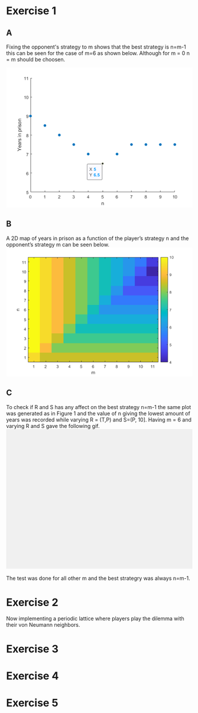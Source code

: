 # Exercise 1
## A
Fixing the opponent's strategy to m shows that the best strategy is n=m-1 
this can be seen for the case of m=6 as shown below. Although for m = 0 
n = m should be choosen.

![alt text](https://github.com/mattias-wiberg/FIM750-Simulation-of-complex-systems/blob/main/Excercise%2013/1/a.png?raw=true)
## B
A 2D map of years in prison as a function of the player’s strategy n and 
the opponent’s strategy m can be seen below.
![alt text](https://github.com/mattias-wiberg/FIM750-Simulation-of-complex-systems/blob/main/Excercise%2013/1/b.png?raw=true)
## C
To check if R and S has any affect on the best strategy n=m-1 the same plot 
was generated as in Figure 1 and the value of n giving the lowest amount of 
years was recorded while varying R = (T,P) and S=(P, 10]. Having m = 6 and varying R and S 
gave the following gif.
![alt text](https://github.com/mattias-wiberg/FIM750-Simulation-of-complex-systems/blob/main/Excercise%2013/1/c.gif?raw=true)

The test was done for all other m and the best strategry was always n=m-1.
# Exercise 2
Now implementing a periodic lattice where players play the dilemma with their 
von Neumann neighbors.

# Exercise 3

# Exercise 4

# Exercise 5

